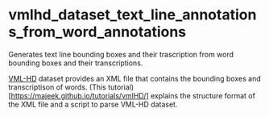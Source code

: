 # vmlhd_dataset_text_line_annotations_from_word_annotations
Generates text line bounding boxes and their trascription from word bounding boxes and their transcriptions.


[VML-HD](http://tc11.cvc.uab.es/datasets/VML-HD_1) dataset provides an XML file that contains the bounding boxes and transcriptison of words. (This tutorial)[https://majeek.github.io/tutorials/vmlHD/] explains the structure format of the XML file and a script to parse VML-HD dataset.







